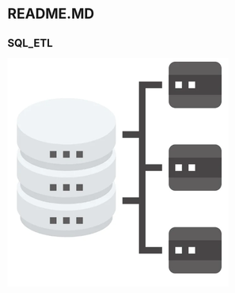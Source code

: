 # README.MD
## SQL_ETL
![ETL in SQL Process](https://github.com/data-engineer-sk/SQL_ETL/blob/main/ETL_SQL.png) 
